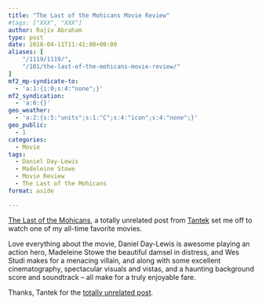 ```yaml
---
title: "The Last of the Mohicans Movie Review"
#tags: ["XXX", "XXX"]
author: Rajiv Abraham
type: post
date: 2018-04-11T11:41:00+00:00
aliases: [
    "/1119/1119/",
    "/101/the-last-of-the-mohicans-movie-review/"
]
mf2_mp-syndicate-to:
  - 'a:1:{i:0;s:4:"none";}'
mf2_syndication:
  - 'a:0:{}'
geo_weather:
  - 'a:2:{s:5:"units";s:1:"C";s:4:"icon";s:4:"none";}'
geo_public:
  - 1
categories:
  - Movie
tags:
  - Daniel Day-Lewis
  - Madeleine Stowe
  - Movie Review
  - The Last of the Mohicans
format: aside

---
```

<a href="https://www.imdb.com/title/tt0104691/" target="_blank" rel="noopener">The Last of the Mohicans</a>, a totally unrelated post from <a href="https://micro.blog/t" target="_blank" rel="noopener">Tantek</a> set me off to watch one of my all-time favorite movies.

Love everything about the movie, Daniel Day-Lewis is awesome playing an action hero, Madeleine Stowe the beautiful damsel in distress, and Wes Studi makes for a menacing villain, and along with some excellent cinematography, spectacular visuals and vistas, and a haunting background score and soundtrack &#8211; all make for a truly enjoyable fare.

Thanks, Tantek for the <a href="http://tantek.com/2018/100/t1/editor-css-2-1" target="_blank" rel="noopener">totally unrelated post</a>.